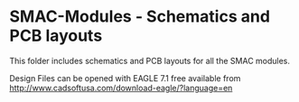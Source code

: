 SMAC-Modules - Schematics and PCB layouts
============

This folder includes schematics and PCB layouts for all the SMAC modules.

Design Files can be opened with EAGLE 7.1 free available from http://www.cadsoftusa.com/download-eagle/?language=en 
